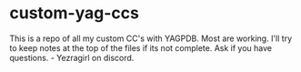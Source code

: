 # custom-yag-ccs

This is a repo of all my custom CC's with YAGPDB. 
Most are working. I'll try to keep notes at the top of the files if its not complete. 
Ask if you have questions. - Yezragirl on discord.
